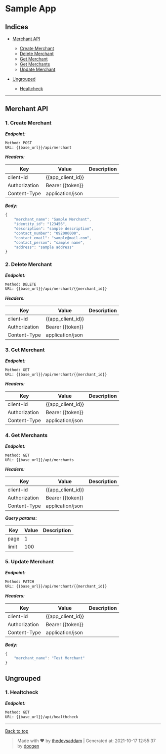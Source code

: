 
# Sample App



## Indices

* [Merchant API](#merchant-api)

  * [Create Merchant](#1-create-merchant)
  * [Delete Merchant](#2-delete-merchant)
  * [Get Merchant](#3-get-merchant)
  * [Get Merchants](#4-get-merchants)
  * [Update Merchant](#5-update-merchant)

* [Ungrouped](#ungrouped)

  * [Healtcheck](#1-healtcheck)


--------


## Merchant API



### 1. Create Merchant



***Endpoint:***

```bash
Method: POST
URL: {{base_url}}/api/merchant
```


***Headers:***

| Key | Value | Description |
| --- | ------|-------------|
| client-id | {{app_client_id}} | |
| Authorization | Bearer {{token}} | |
| Content-Type | application/json |  |



***Body:***

```js        
{
    "merchant_name": "Sample Merchant",
    "identity_id": "123456",
    "description": "sample description",
    "contact_number": "092000000",
    "contact_email": "sample@mail.com",
    "contact_person": "sample name",
    "address": "sample address"
}
```



### 2. Delete Merchant



***Endpoint:***

```bash
Method: DELETE
URL: {{base_url}}/api/merchant/{{merchant_id}}
```


***Headers:***

| Key | Value | Description |
| --- | ------|-------------|
| client-id | {{app_client_id}} |  |
| Authorization | Bearer {{token}} |  |
| Content-Type | application/json |  |



### 3. Get Merchant



***Endpoint:***

```bash
Method: GET
URL: {{base_url}}/api/merchant/{{merchant_id}}
```


***Headers:***

| Key | Value | Description |
| --- | ------|-------------|
| client-id | {{app_client_id}} |  |
| Authorization | Bearer {{token}} |  |
| Content-Type | application/json |  |



### 4. Get Merchants



***Endpoint:***

```bash
Method: GET
URL: {{base_url}}/api/merchants
```


***Headers:***

| Key | Value | Description |
| --- | ------|-------------|
| client-id | {{app_client_id}} |  |
| Authorization | Bearer {{token}} |  |
| Content-Type | application/json |  |



***Query params:***

| Key | Value | Description |
| --- | ------|-------------|
| page | 1 |  |
| limit | 100 |  |



### 5. Update Merchant



***Endpoint:***

```bash
Method: PATCH
URL: {{base_url}}/api/merchant/{{merchant_id}}
```


***Headers:***

| Key | Value | Description |
| --- | ------|-------------|
| client-id | {{app_client_id}} |  |
| Authorization | Bearer {{token}} |  |
| Content-Type | application/json |  |



***Body:***

```js        
{
    "merchant_name": "Test Merchant"
}
```



## Ungrouped



### 1. Healtcheck



***Endpoint:***

```bash
Method: GET
URL: {{base_url}}/api/healthcheck
```



---
[Back to top](#sample-app)
> Made with &#9829; by [thedevsaddam](https://github.com/thedevsaddam) | Generated at: 2021-10-17 12:55:37 by [docgen](https://github.com/thedevsaddam/docgen)
